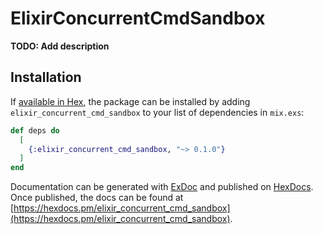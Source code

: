 # ElixirConcurrentCmdSandbox

**TODO: Add description**

## Installation

If [available in Hex](https://hex.pm/docs/publish), the package can be installed
by adding `elixir_concurrent_cmd_sandbox` to your list of dependencies in `mix.exs`:

```elixir
def deps do
  [
    {:elixir_concurrent_cmd_sandbox, "~> 0.1.0"}
  ]
end
```

Documentation can be generated with [ExDoc](https://github.com/elixir-lang/ex_doc)
and published on [HexDocs](https://hexdocs.pm). Once published, the docs can
be found at [https://hexdocs.pm/elixir_concurrent_cmd_sandbox](https://hexdocs.pm/elixir_concurrent_cmd_sandbox).

